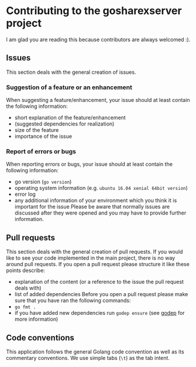 # Contributing to the gosharexserver project

I am glad you are reading this because contributors are always welcomed :).
## Issues

This section deals with the general creation of issues.
### Suggestion of a feature or an enhancement
When suggesting a feature/enhancement, your issue should at least contain the following information:
- short explanation of the feature/enhancement
- (suggested dependencies for realization)
- size of the feature
- importance of the issue
### Report of errors or bugs
When reporting errors or bugs, your issue should at least contain the following information:
- go version (`go version`)
- operating system information (e.g. `ubuntu 16.04 xenial 64bit version`)
- error log
- any additional information of your environment which you think it is important for the issue
Please be aware that normally issues are discussed after they were opened and you may have to provide further information.

## Pull requests

This section deals with the general creation of pull requests.
If you would like to see your code implemented in the main project, there is no way around pull requests. If you open a pull request please structure it like these points describe:
- explanation of the content (or a reference to the issue the pull request deals with)
- list of added dependencies
Before you open a pull request please make sure that you have ran the following commands:
- `go fmt .`
- if you have added new dependencies run `godep ensure` (see [godep](https://github.com/golang/dep/) for more information)

## Code conventions
This application follows the general Golang code convention as well as its commentary conventions. We use simple tabs (`\t`) as the tab intent.
